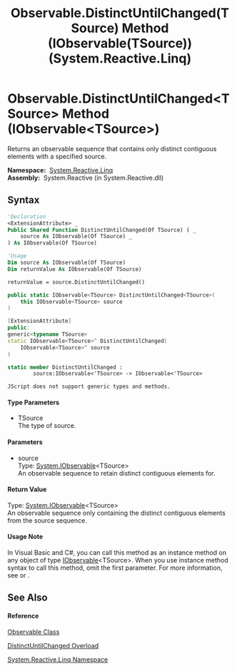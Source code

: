 ﻿---
title: Observable.DistinctUntilChanged(TSource) Method (IObservable(TSource)) (System.Reactive.Linq)
TOCTitle: DistinctUntilChanged(TSource) Method (IObservable(TSource))
ms:assetid: M:System.Reactive.Linq.Observable.DistinctUntilChanged``1(System.IObservable{``0})
ms:mtpsurl: https://msdn.microsoft.com/en-us/library/Hh229494(v=VS.103)
ms:contentKeyID: 36068910
ms.date: 06/28/2011
mtps_version: v=VS.103
dev_langs:
- vb
- csharp
- c++
- fsharp
- jscript
---

# Observable.DistinctUntilChanged\<TSource\> Method (IObservable\<TSource\>)

Returns an observable sequence that contains only distinct contiguous elements with a specified source.

**Namespace:**  [System.Reactive.Linq](hh211929\(v=vs.103\).md)  
**Assembly:**  System.Reactive (in System.Reactive.dll)

## Syntax

``` vb
'Declaration
<ExtensionAttribute> _
Public Shared Function DistinctUntilChanged(Of TSource) ( _
    source As IObservable(Of TSource) _
) As IObservable(Of TSource)
```

``` vb
'Usage
Dim source As IObservable(Of TSource)
Dim returnValue As IObservable(Of TSource)

returnValue = source.DistinctUntilChanged()
```

``` csharp
public static IObservable<TSource> DistinctUntilChanged<TSource>(
    this IObservable<TSource> source
)
```

``` c++
[ExtensionAttribute]
public:
generic<typename TSource>
static IObservable<TSource>^ DistinctUntilChanged(
    IObservable<TSource>^ source
)
```

``` fsharp
static member DistinctUntilChanged : 
        source:IObservable<'TSource> -> IObservable<'TSource> 
```

``` jscript
JScript does not support generic types and methods.
```

#### Type Parameters

  - TSource  
    The type of source.

#### Parameters

  - source  
    Type: [System.IObservable](https://msdn.microsoft.com/en-us/library/Dd990377)\<TSource\>  
    An observable sequence to retain distinct contiguous elements for.  

#### Return Value

Type: [System.IObservable](https://msdn.microsoft.com/en-us/library/Dd990377)\<TSource\>  
An observable sequence only containing the distinct contiguous elements from the source sequence.  

#### Usage Note

In Visual Basic and C\#, you can call this method as an instance method on any object of type [IObservable](https://msdn.microsoft.com/en-us/library/Dd990377)\<TSource\>. When you use instance method syntax to call this method, omit the first parameter. For more information, see [](https://msdn.microsoft.com/en-us/library/Bb384936) or [](https://msdn.microsoft.com/en-us/library/Bb383977).

## See Also

#### Reference

[Observable Class](hh244252\(v=vs.103\).md)

[DistinctUntilChanged Overload](hh229045\(v=vs.103\).md)

[System.Reactive.Linq Namespace](hh211929\(v=vs.103\).md)

